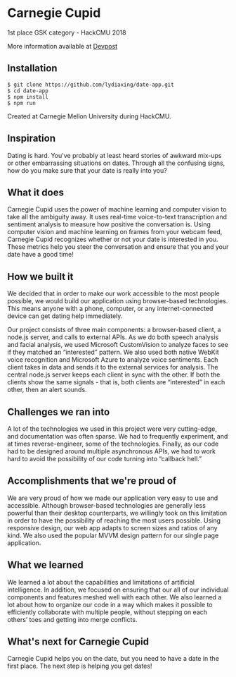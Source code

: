 # Carnegie Cupid

1st place GSK category - HackCMU 2018

More information available at [Devpost](https://devpost.com/software/carnegie-cupid)

## Installation

```shell
$ git clone https://github.com/lydiaxing/date-app.git
$ cd date-app
$ npm install
$ npm run
```

Created at Carnegie Mellon University during HackCMU.

## Inspiration
Dating is hard. You've probably at least heard stories of awkward mix-ups or other embarrassing situations on dates. Through all the confusing signs, how do you make sure that your date is really into you?

## What it does
Carnegie Cupid uses the power of machine learning and computer vision to take all the ambiguity away. It uses real-time voice-to-text transcription and sentiment analysis to measure how positive the conversation is. Using computer vision and machine learning on frames from your webcam feed, Carnegie Cupid recognizes whether or not your date is interested in you. These metrics help you steer the conversation and ensure that you and your date have a good time!

## How we built it
We decided that in order to make our work accessible to the most people possible, we would build our application using browser-based technologies. This means anyone with a phone, computer, or any internet-connected device can get dating help immediately. 

Our project consists of three main components: a browser-based client, a node.js server, and calls to external APIs. As we do both speech analysis and facial analysis, we used Microsoft CustomVision to analyze faces to see if they matched an “interested” pattern. We also used both native WebKit voice recognition and Microsoft Azure to analyze voice sentiments. Each client takes in data and sends it to the external services for analysis. The central node.js server keeps each client in sync with the other. If both the clients show the same signals - that is, both clients are “interested” in each other, then an alert sounds. 

## Challenges we ran into
A lot of the technologies we used in this project were very cutting-edge, and documentation was often sparse. We had to frequently experiment, and at times reverse-engineer, some of the technologies. Finally, as our code had to be designed around multiple asynchronous APIs, we had to work hard to avoid the possibility of our code turning into “callback hell.”

## Accomplishments that we're proud of
We are very proud of how we made our application very easy to use and accessible. Although browser-based technologies are generally less powerful than their desktop counterparts, we willingly took on this limitation in order to have the possibility of reaching the most users possible. Using responsive design, our web app adapts to screen sizes and ratios of any kind. We also used the popular MVVM design pattern for our single page application. 


## What we learned
We learned a lot about the capabilities and limitations of artificial intelligence. In addition, we focused on ensuring that our all of our individual components and features meshed well with each other. We also learned a lot about how to organize our code in a way which makes it possible to efficiently collaborate with multiple people, without stepping on each others’ toes and getting into merge conflicts.

## What's next for Carnegie Cupid
Carnegie Cupid helps you on the date, but you need to have a date in the first place. The next step is helping you get dates! 

